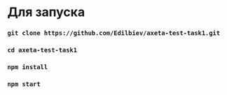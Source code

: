# Для запуска

### `git clone https://github.com/Edilbiev/axeta-test-task1.git`
### `cd axeta-test-task1`
### `npm install`
### `npm start`
